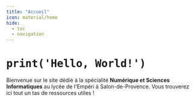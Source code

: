 ```yaml
---
title: "Accueil"
icon: material/home
hide:
  - toc
  - navigation
---
```


# <tt>print('Hello, World!')</tt>

Bienvenue sur le site dédié à la spécialité **Numérique et Sciences Informatiques** au lycée de l'Empéri à Salon-de-Provence. Vous trouverez ici tout un tas de ressources utiles !